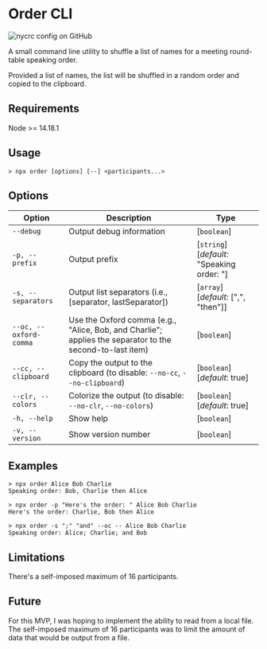 Order CLI
=========

![nycrc config on GitHub](https://img.shields.io/nycrc/craigmcn/order-cli)

A small command line utility to shuffle a list of names for a meeting round-table speaking order.

Provided a list of names, the list will be shuffled in a random order and copied to the clipboard.

Requirements
------------

Node >= 14.18.1

Usage
-----

```console
> npx order [options] [--] <participants...>
```

Options
-------

| Option | Description | Type |
|---|---|---|
|`--debug`             | Output debug information    | [`boolean`] |
|`-p, --prefix `       | Output prefix               | [`string`] [_default:_ "Speaking order: "] |
|`-s, --separators`    | Output list separators (i.e., [separator, lastSeparator]) | [`array`] [_default:_ [",", "then"]] |
|`--oc, --oxford-comma`| Use the Oxford comma (e.g., "Alice, Bob, and Charlie"; applies the separator to the second-to-last item) | [`boolean`] |
| `--cc, --clipboard`  | Copy the output to the clipboard (to disable: `--no-cc`, `--no-clipboard`) | [`boolean`] [_default_: true] |
| `--clr, --colors`    | Colorize the output (to disable: `--no-clr`, `--no-colors`) | [`boolean`] [_default_: true] |
|`-h, --help`          | Show help                   | [`boolean`] |
|`-v, --version `      | Show version number         | [`boolean`] |

Examples
--------

```console
> npx order Alice Bob Charlie
Speaking order: Bob, Charlie then Alice

> npx order -p "Here's the order: " Alice Bob Charlie
Here's the order: Charlie, Bob then Alice

> npx order -s ";" "and" --oc -- Alice Bob Charlie
Speaking order: Alice; Charlie; and Bob
```

Limitations
-----------

There's a self-imposed maximum of 16 participants.

Future
------

For this MVP, I was hoping to implement the ability to read from a local file. The self-imposed maximum of 16
participants was to limit the amount of data that would be output from a file.
